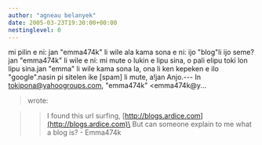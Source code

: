 ```yaml
---
author: "agneau belanyek"
date: 2005-03-23T19:30:00+00:00
nestinglevel: 0
---
```

mi pilin e ni: jan "emma474k" li wile ala kama sona e ni: ijo "blog"li ijo seme?jan "emma474k" li wile e ni: mi mute o lukin e lipu sina, o pali elipu toki lon lipu sina.jan "emma" li wile kama sona la, ona li ken kepeken e ilo "google".nasin pi sitelen ike \[spam\] li mute, a!jan Anjo.---
 In [tokipona@yahoogroups.com](mailto://tokipona@yahoogroups.com), "emma474k" <emma474k@y...
> wrote:

>> I found this url surfing, [http://blogs.ardice.com](http://blogs.ardice.com)\
> But can someone explain to me what a blog is? - Emma474k